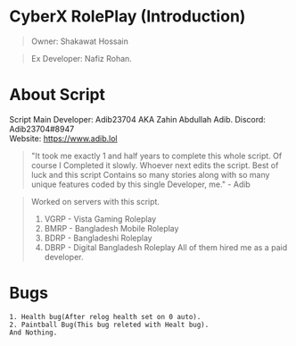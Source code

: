 # CyberX RolePlay (Introduction)
> Owner: Shakawat Hossain

> Ex Developer: Nafiz Rohan.

#

# About Script
Script Main Developer: Adib23704 AKA Zahin Abdullah Adib.
Discord: Adib23704#8947  
Website: https://www.adib.lol

> "It took me exactly 1 and half years to complete this whole script. Of course I
Completed it slowly. Whoever next edits the script. Best of luck and this script Contains so many stories along with so many unique features coded by this single
Developer, me." - Adib

> Worked on servers with this script.
>1. VGRP - Vista Gaming Roleplay
>2. BMRP - Bangladesh Mobile Roleplay
>3. BDRP - Bangladeshi Roleplay
>4. DBRP - Digital Bangladesh Roleplay
All of them hired me as a paid developer.  

#

# Bugs
```
1. Health bug(After relog health set on 0 auto).
2. Paintball Bug(This bug releted with Healt bug).
And Nothing.
```


